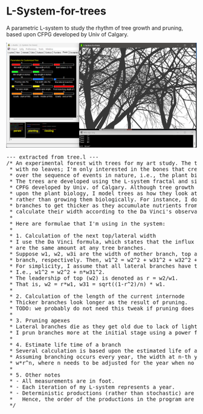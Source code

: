 # L-System-for-trees
 A parametric L-system to study the rhythm of tree growth and pruning, based upon CFPG developed by Univ of Calgary.

![L-System-for-trees screen shot](screen-shot.png)

<PRE>
--- extracted from tree.l ---
/* An experimental forest with trees for my art study. The trees are
 * with no leaves; I'm only interested in the bones that create rhythms
 * over the sequence of events in nature, i.e., the plant biology and tropism.
 * The trees are developed using the L-system fractal and simulated using
 * CPFG developed by Univ. of Calgary. Although tree growth is heavily relied
 * upon the plant biology, I model trees as how they look at the end of growth
 * rather than growing them biologically. For instance, I do not model tree
 * branches to get thicker as they accumulate nutrients from leaves, but
 * calculate their width according to the Da Vinci's observation.
 *
 * Here are formulae that I'm using in the system:
 *
 * 1. Calculation of the next top/lateral width
 * I use the Da Vinci formula, which states that the influx and outflux
 * are the same amount at any tree branches.
 * Suppose w1, w2, w3i are the width of mother branch, top and i-th lateral
 * branch, respectively. Then, w1^2 = w2^2 + w31^2 + w32^2 + ... + w3n^2.
 * For simplicity, I assume that all lateral branches have the same mean width.
 * I.e., w1^2 = w2^2 + n*w31^2.
 * The leadership of top (w2) is denoted as r = w2/w1.
 * That is, w2 = r*w1, w31 = sqrt((1-r^2)/n) * w1.
 *
 * 2. Calculation of the length of the current internode
 * Thicker branches look longer as the result of pruning.
 * TODO: we probably do not need this tweak if pruning does a good job.
 *
 * 3. Pruning apexes
 * Lateral branches die as they get old due to lack of light or space. 
 * I prun branches more at the initial stage using a power function.
 *
 * 4. Estimate life time of a branch
 * Several calculation is based upon the estimated life of a branch in years.
 * Assuming branching occurs every year, the width at n-th year will be
 * w*r^n, where n needs to be adjusted for the year when no branching occurs.
 *
 * 5. Other notes
 * - All measurements are in foot.
 * - Each iteration of my L-system represents a year.
 * - Deterministic productions (rather than stochastic) are used; 
 *   Hence, the order of the productions in the program are important.
 */
</PRE>
